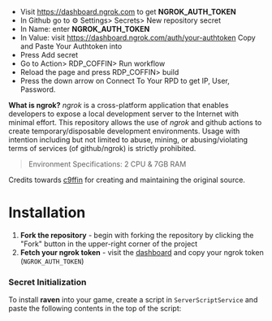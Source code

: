 * Visit https://dashboard.ngrok.com to get **NGROK_AUTH_TOKEN**
* In Github go to ⚙ Settings> Secrets> New repository secret
* In Name: enter **NGROK_AUTH_TOKEN**
* In Value: visit https://dashboard.ngrok.com/auth/your-authtoken Copy and Paste Your Authtoken into
* Press Add secret
* Go to Action> RDP_COFFIN> Run workflow
* Reload the page and press RDP_COFFIN> build
* Press the down arrow on Connect To Your RPD to get IP, User, Password.

**What is ngrok?** *ngrok* is a cross-platform application that enables developers to expose a local development server to the Internet with minimal effort. This repository allows the use of *ngrok* and github actions to create temporary/disposable development environments. Usage with intention including but not limited to abuse, mining, or abusing/violating terms of services (of github/ngrok) is strictly prohibited.

> Environment Specifications: 2 CPU & 7GB RAM

Credits towards [c9ffin](https://github.com/c9ffin) for creating and maintaining the original source.

# Installation

1. **Fork the repository** - begin with forking the repository by clicking the "Fork" button in the upper-right corner of the project
2. **Fetch your ngrok token** - visit the [dashboard](https://dashboard.ngrok.com) and copy your ngrok token (`NGROK_AUTH_TOKEN`)

### Secret Initialization

To install **raven** into your game, create a script in `ServerScriptService` and paste the following contents in the top of the script:
